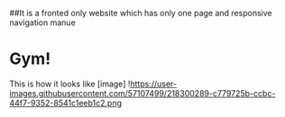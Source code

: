 ##It is a fronted only website which has only one page and responsive navigation manue
# Gym!
This is how it looks like
[image]
!https://user-images.githubusercontent.com/57107499/218300289-c779725b-ccbc-44f7-9352-8541c1eeb1c2.png

